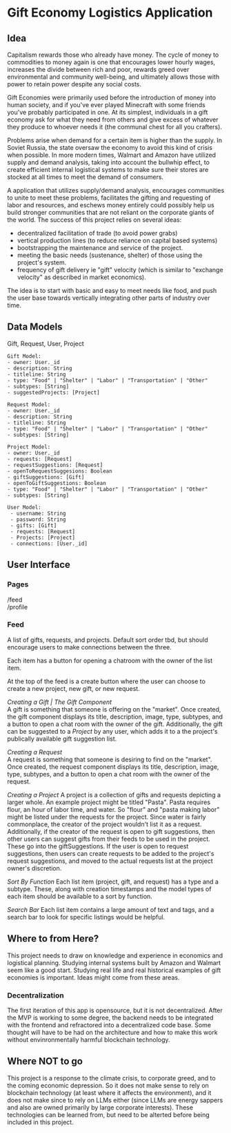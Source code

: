 # Gift Economy Logistics Application

## Idea

Capitalism rewards those who already have money. The cycle of money to commodities to money again is one that encourages lower hourly wages, increases the divide between rich and poor, rewards greed over environmental and community well-being, and ultimately allows those with power to retain power despite any social costs.

Gift Economies were primarily used before the introduction of money into human society, and if you've ever played Minecraft with some friends you've probably participated in one. At its simplest, individuals in a gift economy ask for what they need from others and give excess of whatever they produce to whoever needs it (the communal chest for all you crafters).

Problems arise when demand for a certain item is higher than the supply. In Soviet Russia, the state oversaw the economy to avoid this kind of crisis when possible. In more modern times, Walmart and Amazon have utilized supply and demand analysis, taking into account the bullwhip effect, to create efficient internal logistical systems to make sure their stores are stocked at all times to meet the demand of consumers.

A application that utilizes supply/demand analysis, encourages communities to unite to meet these problems, facilitates the gifting and requesting of labor and resources, and eschews money entirely could possibly help us build stronger communities that are not reliant on the corporate giants of the world. The success of this project relies on several ideas:

- decentralized facilitation of trade (to avoid power grabs)
- vertical production lines (to reduce reliance on capital based systems)
- bootstrapping the maintenance and service of the project.
- meeting the basic needs (sustenance, shelter) of those using the project's system.
- frequency of gift delivery ie "gift" velocity (which is similar to "exchange velocity" as described in market economics).

The idea is to start with basic and easy to meet needs like food, and push the user base towards vertically integrating other parts of industry over time.

## Data Models

Gift, Request, User, Project

```
Gift Model:
- owner: User._id
- description: String
- titleline: String
- type: "Food" | "Shelter" | "Labor" | "Transportation" | "Other"
- subtypes: [String]
- suggestedProjects: [Project]
```

```
Request Model:
- owner: User._id
- description: String
- titleline: String
- type: "Food" | "Shelter" | "Labor" | "Transportation" | "Other"
- subtypes: [String]
```

```
Project Model:
- owner: User._id
- requests: [Request]
- requestSuggestions: [Request]
- openToRequestSuggesions: Boolean
- giftSuggestions: [Gift]
- openToGiftSuggestions: Boolean
- type: "Food" | "Shelter" | "Labor" | "Transportation" | "Other"
- subtypes: [String]
```

```
User Model:
 - username: String
 - password: String
 - gifts: [Gift]
 - requests: [Request]
 - Projects: [Project]
 - connections: [User._id]
```

## User Interface

### Pages

/feed  
/profile

### Feed

A list of gifts, requests, and projects. Default sort order tbd, but should encourage users to make connections between the three.

Each item has a button for opening a chatroom with the owner of the list item.

At the top of the feed is a create button where the user can choose to create a new project, new gift, or new request.

_Creating a Gift | The Gift Component_  
A gift is something that someone is offering on the "market". Once created, the gift component displays its title, description, image, type, subtypes, and a button to open a chat room with the owner of the gift. Additionally, the gift can be suggested to a _Project_ by any user, which adds it to a the project's publically available gift suggestion list.

_Creating a Request_  
A request is something that someone is desiring to find on the "market". Once created, the request component displays its title, description, image, type, subtypes, and a button to open a chat room with the owner of the request.

_Creating a Project_
A project is a collection of gifts and requests depicting a larger whole. An example project might be titled "Pasta". Pasta requires flour, an hour of labor time, and water. So "flour" and "pasta making labor" might be listed under the requests for the project. Since water is fairly commonplace, the creator of the project wouldn't list it as a request. Additionally, if the creator of the request is open to gift suggestions, then other users can suggest gifts from their feeds to be used in the project. These go into the giftSuggestions. If the user is open to request suggestions, then users can create requests to be added to the project's request suggestions, and moved to the actual requests list at the project owner's discretion.

_Sort By Function_
Each list item (project, gift, and request) has a type and a subtype. These, along with creation timestamps and the model types of each item should be available to a sort by function.

_Search Bar_
Each list item contains a large amount of text and tags, and a search bar to look for specific listings would be helpful.

## Where to from Here?

This project needs to draw on knowledge and experience in economics and logistical planning. Studying internal systems built by Amazon and Walmart seem like a good start. Studying real life and real historical examples of gift economies is important. Ideas might come from these areas.

### Decentralization

The first iteration of this app is opensource, but it is not decentralized. After the MVP is working to some degree, the backend needs to be integrated with the frontend and refractored into a decentralized code base. Some thought will have to be had on the architecture and how to make this work without envinronmentally harmful blockchain technology.

## Where NOT to go

This project is a response to the climate crisis, to corporate greed, and to the coming economic depression. So it does not make sense to rely on blockchain technology (at least where it affects the environment), and it does not make since to rely on LLMs either (since LLMs are energy sappers and also are owned primarily by large corporate interests). These technologies can be learned from, but need to be alterted before being included in this project.
